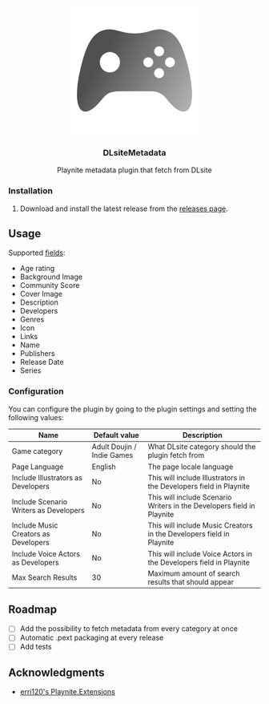 ﻿<br />
<div align="center">
  <a href="https://github.com/Mysterken/DLsiteMetadata">
    <img src="Resources/icon.png" alt="Logo" width="256" height="256">
  </a>

<h3 align="center">DLsiteMetadata</h3>

  <p align="center">
    Playnite metadata plugin that fetch from DLsite 
  </p>
</div>

### Installation

1. Download and install the latest release from the [releases page](https://github.com/Mysterken/DLsiteMetadata/releases/tag/latest).

## Usage

Supported [fields](https://api.playnite.link/docs/api/Playnite.SDK.Plugins.MetadataField.html):
- Age rating
- Background Image
- Community Score
- Cover Image
- Description
- Developers
- Genres
- Icon
- Links
- Name
- Publishers
- Release Date
- Series

### Configuration

You can configure the plugin by going to the plugin settings and setting the following values:

| Name                                   | Default value              | Description                                                            |
|----------------------------------------|----------------------------|------------------------------------------------------------------------|
| Game category                          | Adult Doujin / Indie Games | What DLsite category should the plugin fetch from                      |
| Page Language                          | English                    | The page locale language                                               |
| Include Illustrators as Developers     | No                         | This will include Illustrators in the Developers field in Playnite     |
| Include Scenario Writers as Developers | No                         | This will include Scenario Writers in the Developers field in Playnite |
| Include Music Creators as Developers   | No                         | This will include Music Creators in the Developers field in Playnite   |
| Include Voice Actors as Developers     | No                         | This will include Voice Actors in the Developers field in Playnite     |
| Max Search Results                     | 30                         | Maximum amount of search results that should appear                    |

## Roadmap

- [ ] Add the possibility to fetch metadata from every category at once
- [ ] Automatic .pext packaging at every release
- [ ] Add tests

## Acknowledgments

* [erri120's Playnite.Extensions](https://github.com/erri120/Playnite.Extensions)

